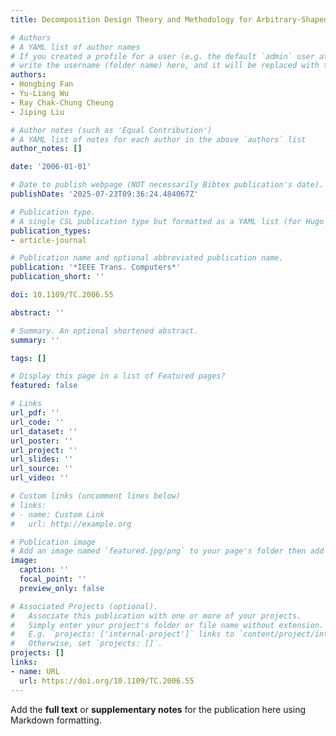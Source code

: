 ```yaml
---
title: Decomposition Design Theory and Methodology for Arbitrary-Shaped Switch Boxes

# Authors
# A YAML list of author names
# If you created a profile for a user (e.g. the default `admin` user at `content/authors/admin/`), 
# write the username (folder name) here, and it will be replaced with their full name and linked to their profile.
authors:
- Hongbing Fan
- Yu-Liang Wu
- Ray Chak-Chung Cheung
- Jiping Liu

# Author notes (such as 'Equal Contribution')
# A YAML list of notes for each author in the above `authors` list
author_notes: []

date: '2006-01-01'

# Date to publish webpage (NOT necessarily Bibtex publication's date).
publishDate: '2025-07-23T09:36:24.484067Z'

# Publication type.
# A single CSL publication type but formatted as a YAML list (for Hugo requirements).
publication_types:
- article-journal

# Publication name and optional abbreviated publication name.
publication: '*IEEE Trans. Computers*'
publication_short: ''

doi: 10.1109/TC.2006.55

abstract: ''

# Summary. An optional shortened abstract.
summary: ''

tags: []

# Display this page in a list of Featured pages?
featured: false

# Links
url_pdf: ''
url_code: ''
url_dataset: ''
url_poster: ''
url_project: ''
url_slides: ''
url_source: ''
url_video: ''

# Custom links (uncomment lines below)
# links:
# - name: Custom Link
#   url: http://example.org

# Publication image
# Add an image named `featured.jpg/png` to your page's folder then add a caption below.
image:
  caption: ''
  focal_point: ''
  preview_only: false

# Associated Projects (optional).
#   Associate this publication with one or more of your projects.
#   Simply enter your project's folder or file name without extension.
#   E.g. `projects: ['internal-project']` links to `content/project/internal-project/index.md`.
#   Otherwise, set `projects: []`.
projects: []
links:
- name: URL
  url: https://doi.org/10.1109/TC.2006.55
---
```


Add the **full text** or **supplementary notes** for the publication here using Markdown formatting.
